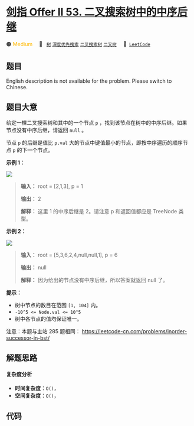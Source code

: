 # [剑指 Offer II 53. 二叉搜索树中的中序后继](https://leetcode.cn/problems/P5rCT8)

🟠 <font color=#ffb800>Medium</font>&emsp; 🔖&ensp; [`树`](/outline/tag/tree.md) [`深度优先搜索`](/outline/tag/depth-first-search.md) [`二叉搜索树`](/outline/tag/binary-search-tree.md) [`二叉树`](/outline/tag/binary-tree.md)&emsp; 🔗&ensp;[`LeetCode`](https://leetcode.cn/problems/P5rCT8)

## 题目

English description is not available for the problem. Please switch to
Chinese.


## 题目大意

给定一棵二叉搜索树和其中的一个节点 `p` ，找到该节点在树中的中序后继。如果节点没有中序后继，请返回 `null` 。

节点 `p` 的后继是值比 `p.val` 大的节点中键值最小的节点，即按中序遍历的顺序节点 `p` 的下一个节点。



**示例 1：**

![](https://assets.leetcode.com/uploads/2019/01/23/285_example_1.PNG)

> 
> 
> 
> 
> 
> **输入：** root = [2,1,3], p = 1
> 
> **输出：** 2
> 
> **解释：** 这里 1 的中序后继是 2。请注意 p 和返回值都应是 TreeNode 类型。
> 
> 

**示例  2：**

![](https://assets.leetcode.com/uploads/2019/01/23/285_example_2.PNG)

> 
> 
> 
> 
> 
> **输入：** root = [5,3,6,2,4,null,null,1], p = 6
> 
> **输出：** null
> 
> **解释：** 因为给出的节点没有中序后继，所以答案就返回 null 了。
> 
> 



**提示：**

  * 树中节点的数目在范围 `[1, 104]` 内。
  * `-10^5 <= Node.val <= 10^5`
  * 树中各节点的值均保证唯一。



注意：本题与主站 285 题相同： <https://leetcode-cn.com/problems/inorder-successor-in-bst/>


## 解题思路

#### 复杂度分析

- **时间复杂度**：`O()`，
- **空间复杂度**：`O()`，

## 代码

```javascript

```